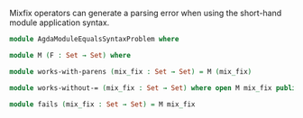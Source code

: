 Mixfix operators can generate a parsing error when using the short-hand module application syntax.

```agda
module AgdaModuleEqualsSyntaxProblem where

module M (F : Set → Set) where

module works-with-parens (mix_fix : Set → Set) = M (mix_fix)

module works-without-= (mix_fix : Set → Set) where open M mix_fix public

module fails (mix_fix : Set → Set) = M mix_fix
```
